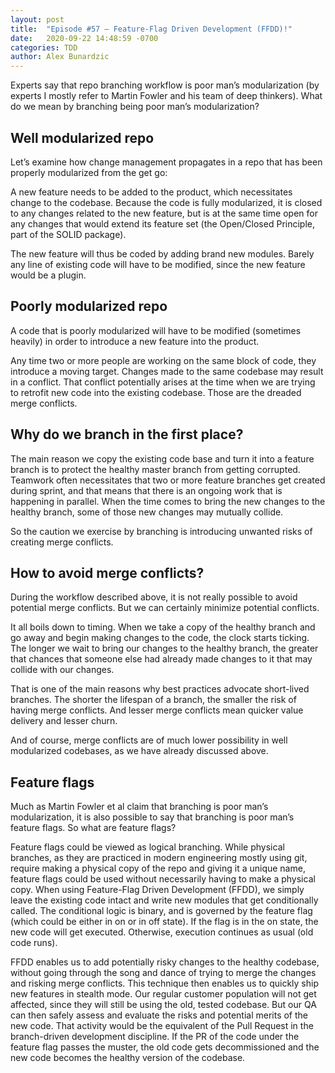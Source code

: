 ```yaml
---
layout: post
title:  "Episode #57 – Feature-Flag Driven Development (FFDD)!"
date:   2020-09-22 14:48:59 -0700
categories: TDD
author: Alex Bunardzic
---
```



Experts say that repo branching workflow is poor man’s modularization (by experts I mostly refer to Martin Fowler and his team of deep thinkers). What do we mean by branching being poor man’s modularization?


## Well modularized repo


Let’s examine how change management propagates in a repo that has been properly modularized from the get go:


A new feature needs to be added to the product, which necessitates change to the codebase. Because the code is fully modularized, it is closed to any changes related to the new feature, but is at the same time open for any changes that would extend its feature set (the Open/Closed Principle, part of the SOLID package).


The new feature will thus be coded by adding brand new modules. Barely any line of existing code will have to be modified, since the new feature would be a plugin.


## Poorly modularized repo


A code that is poorly modularized will have to be modified (sometimes heavily) in order to introduce a new feature into the product.


Any time two or more people are working on the same block of code, they introduce a moving target. Changes made to the same codebase may result in a conflict. That conflict potentially arises at the time when we are trying to retrofit new code into the existing codebase. Those are the dreaded merge conflicts.


## Why do we branch in the first place?


The main reason we copy the existing code base and turn it into a feature branch is to protect the healthy master branch from getting corrupted. Teamwork often necessitates that two or more feature branches get created during sprint, and that means that there is an ongoing work that is happening in parallel. When the time comes to bring the new changes to the healthy branch, some of those new changes may mutually collide.


So the caution we exercise by branching is introducing unwanted risks of creating merge conflicts.


## How to avoid merge conflicts?


During the workflow described above, it is not really possible to avoid potential merge conflicts. But we can certainly minimize potential conflicts.


It all boils down to timing. When we take a copy of the healthy branch and go away and begin making changes to the code, the clock starts ticking. The longer we wait to bring our changes to the healthy branch, the greater that chances that someone else had already made changes to it that may collide with our changes.


That is one of the main reasons why best practices advocate short-lived branches. The shorter the lifespan of a branch, the smaller the risk of having merge conflicts. And lesser merge conflicts mean quicker value delivery and lesser churn.


And of course, merge conflicts are of much lower possibility in well modularized codebases, as we have already discussed above.


## Feature flags


Much as Martin Fowler et al claim that branching is poor man’s modularization, it is also possible to say that branching is poor man’s feature flags. So what are feature flags?


Feature flags could be viewed as logical branching. While physical branches, as they are practiced in modern engineering mostly using git, require making a physical copy of the repo and giving it a unique name, feature flags could be used without necessarily having to make a physical copy. When using Feature-Flag Driven Development (FFDD), we simply leave the existing code intact and write new modules that get conditionally called. The conditional logic is binary, and is governed by the feature flag (which could be either in on or in off state). If the flag is in the on state, the new code will get executed. Otherwise, execution continues as usual (old code runs).


FFDD enables us to add potentially risky changes to the healthy codebase, without going through the song and dance of trying to merge the changes and risking merge conflicts. This technique then enables us to quickly ship new features in stealth mode. Our regular customer population will not get affected, since they will still be using the old, tested codebase. But our QA can then safely assess and evaluate the risks and potential merits of the new code. That activity would be the equivalent of the Pull Request in the branch-driven development discipline. If the PR of the code under the feature flag passes the muster, the old code gets decommissioned and the new code becomes the healthy version of the codebase.